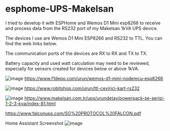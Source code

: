 # esphome-UPS-Makelsan


I tried to develop it with ESPHome and Wemos D1 Mini esp8266 to receive and process data from the RS232 port of my Makelsan 1kVA UPS device.

The devices I use are Wemos D1 Mini ESP8266 and RS232 to TTL. You can find the web links below.

The communication ports of the devices are RX to RX and TX to TX.

Battery capacity and used watt calculation may need to be reviewed, especially for sensors created for devices below or above 1kVA.

![image](https://user-images.githubusercontent.com/82785819/158834470-7b54794a-73e4-481c-924c-823dd68380c9.png)
https://www.f1depo.com/urun/wemos-d1-mini-nodemcu-esp8266

![image](https://user-images.githubusercontent.com/82785819/158834589-b614445a-b160-43f8-a639-d6d99f7cadd5.png)
https://www.robitshop.com/urun/ttl-cevirici-kart-rs232

![image](https://user-images.githubusercontent.com/82785819/158834674-decd22b1-d0d6-4fc4-85a9-14d950cfdcee.png)
https://www.makelsan.com.tr/ups/urundetay/powerpack-se-serisi-1-2-3-kva/index-81.html

https://www.falconups.com/SG%20PROTOCOL%20FALCON.pdf

Home Assistant Screenshot
![image](https://user-images.githubusercontent.com/82785819/158834835-91da6223-0fa0-407b-b049-0f928ad0c43b.png)
